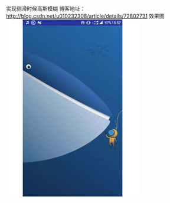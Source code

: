 

实现侧滑时候高斯模糊
博客地址：http://blog.csdn.net/u010232308/article/details/72802731
效果图 </br>
![](https://github.com/firsthubgit/PartBluredView/blob/master/screenshot/mohu.gif)
